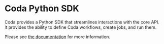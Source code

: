 # Coda Python SDK

Coda provides a Python SDK that streamlines interactions with the core API. It provides the ability to define Coda workflows, create jobs, and run them.

Please see [the documentation](https://coda.sprocket.systems/docs/sdks/python/) for more information.
